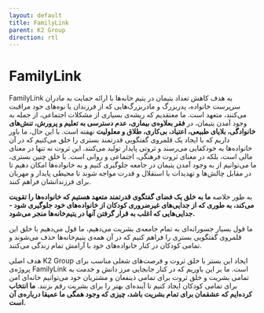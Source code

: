 ```yaml
---
layout: default
title: FamilyLink
parent: K2 Group
direction: rtl
---
```


# FamilyLink
FamilyLink به هدف کاهش تعداد یتیمان در یتیم خانه‌ها با ارائه حمایت به مادران سرپرست خانواده، پدربزرگ و مادربزرگ‌هایی که از فرزندان یا نوه‌های خود مراقبت می‌کنند، متعهد است. ما معتقدیم که ریشه‌ی بسیاری از مشکلات اجتماعی، از جمله به وجود آمدن یتیمان، در **فقر بعلاوه‌ی بیماری، عدم دسترسی به تعلیم و پرورش، تنش‌های خانوادگی، بلایای طبیعی، اعتیاد، بی‌کاری، طلاق و معلولیت** نهفته است. با این حال، ما باور داریم که با ایجاد یک قلمروی گفتگویی قدرتمند بستری را خلق می‌کنیم که در آن  خانواده‌ها به خود‌کفایی می‌رسند و ثروتی پایدار تولید ‌می‌کنند. این ثروت نه تنها در معنای مالی است، بلکه در معنای ثروت فرهنگی، اجتماعی و روانی است. با خلق چنین بستری، ما می‌توانیم از به وجود آمدن یتیمان در جامعه جلوگیری کنیم و به خانواده‌ها امکان دهیم تا در مقابل چالش‌ها و تهدیدات با استقلال و قدرت مواجه شوند تا محیطی پایدار و مهربان برای فرزندانشان فراهم کنند. 

به طور خلاصه **ما به خلق یک فضای گفتگوی قدرتمند متعهد هستیم که خانواده‌ها را تقویت می‌کند، به طوری که از جدایی‌های غیرضروری کودکان از خانواده‌های خود جلوگیری شود - جدایی‌هایی که اغلب به قرار گرفتن آنها در یتیم‌خانه‌ها منجر می‌شود.**

ما قول بسیار جسورانه‌ای به تمام جامعه‌ی بشریت می‌دهیم، ما قول می‌دهیم با خلق این قلمروی گفتگویی بستری را فراهم کنیم که در آن همه‌ی یتیم‌خانه‌ها حذف می‌شوند و تمامی کودکان در کنار خانواده‌های خود با آرامش تمام زندگی می‌کنند.

هدف اصلی K2 Group ایجاد این بستر با خلق ثروت و فرصت‌های شغلی مناسب برای پروژه‌ی FamilyLink است. ما بر این باوریم که در کنار جابجایی مرز دانش و خدمت به تمامی بشریت و خلق ثروت برای تمامی ذینفعان و مشتریان خود می‌توانیم خانه‌ای امن برای تمامی کودکان ایجاد کنیم تا آینده‌ای بهتر را برای بشریت رقم بزنند. **ما انتخاب کرده‌ایم که عشقمان برای تمام بشریت باشد، چیزی که وجود همگی ما عمیقا درباره‌ی آن است.**
